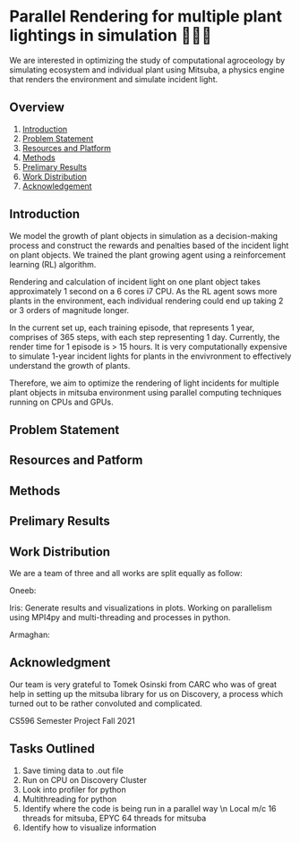 # Parallel Rendering for multiple plant lightings in simulation 🌱🌱🌱

We are interested in optimizing the study of computational agroceology by simulating ecosystem and individual plant using Mitsuba, a physics engine that renders the environment and simulate incident light. 

## Overview
1. [Introduction](#introduction)
3. [Problem Statement](#problem-statement)
4. [Resources and Platform](#resources-and-platform)
5. [Methods](#methods)
6. [Prelimary Results](#prelimary-results)
7. [Work Distribution](#work-distribution)
8. [Acknowledgement](#acknowledgment)

## Introduction
We model the growth of plant objects in simulation as a decision-making process and construct the rewards and penalties based of the incident light on plant objects. We trained the plant growing agent using a reinforcement learning (RL) algorithm. 

Rendering and calculation of incident light on one plant object takes approximately 1 second on a 6 cores i7 CPU. As the RL agent sows more plants in the environment, each individual rendering could end up taking 2 or 3 orders of magnitude longer. 

In the current set up, each training episode, that represents 1 year, comprises of 365 steps, with each step representing 1 day. Currently, the render time for 1 episode is > 15 hours. It is very computationally expensive to simulate 1-year incident lights for plants in the envivronment to effectively understand the growth of plants. 

Therefore, we aim to optimize the rendering of light incidents for multiple plant objects in mitsuba environment using parallel computing techniques running on CPUs and GPUs.

## Problem Statement

## Resources and Patform

## Methods

## Prelimary Results

## Work Distribution

We are a team of three and all works are split equally as follow:

Oneeb: 

Iris: Generate results and visualizations in plots. Working on parallelism using MPI4py and multi-threading and processes in python. 

Armaghan: 

## Acknowledgment

Our team is very grateful to Tomek Osinski from CARC who was of great help in setting up the mitsuba library for us on Discovery, a process which turned out to be rather convoluted and complicated.

CS596 Semester Project Fall 2021

## Tasks Outlined
1. Save timing data to .out file
2. Run on CPU on Discovery Cluster
3. Look into profiler for python
4. Multithreading for python
5. Identify where the code is being run in a parallel way \n
	Local m/c 16 threads for mitsuba, EPYC 64 threads for mitsuba
6. Identify how to visualize information


